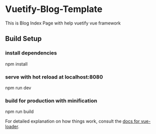 # Vuetify-Blog-Template
This is Blog Index Page with help vuetify vue framework

## Build Setup

### install dependencies
npm install

### serve with hot reload at localhost:8080
npm run dev

### build for production with minification
npm run build


For detailed explanation on how things work, consult the [docs for vue-loader](http://vuejs.github.io/vue-loader).
